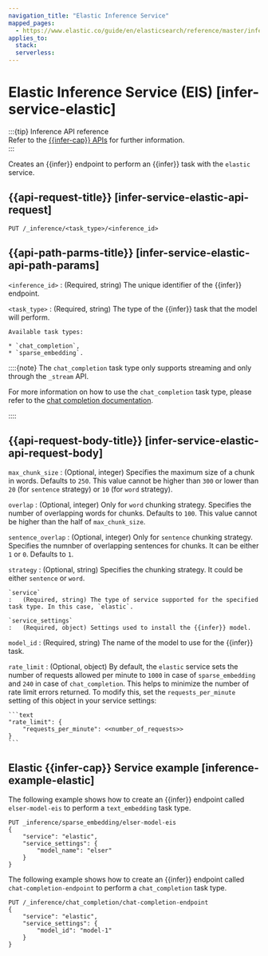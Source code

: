 ```yaml
---
navigation_title: "Elastic Inference Service"
mapped_pages:
  - https://www.elastic.co/guide/en/elasticsearch/reference/master/infer-service-elastic.html
applies_to:
  stack:
  serverless:
---
```


# Elastic Inference Service (EIS) [infer-service-elastic]

:::{tip} Inference API reference  
Refer to the [{{infer-cap}} APIs](https://www.elastic.co/docs/api/doc/elasticsearch/group/endpoint-inference) for further information.  
:::

Creates an {{infer}} endpoint to perform an {{infer}} task with the `elastic` service.

## {{api-request-title}} [infer-service-elastic-api-request] 

`PUT /_inference/<task_type>/<inference_id>`

## {{api-path-parms-title}} [infer-service-elastic-api-path-params] 

`<inference_id>`
:   (Required, string) The unique identifier of the {{infer}} endpoint.

`<task_type>`
:   (Required, string) The type of the {{infer}} task that the model will perform.

    Available task types:

    * `chat_completion`,
    * `sparse_embedding`.

::::{note} 
The `chat_completion` task type only supports streaming and only through the `_stream` API.

For more information on how to use the `chat_completion` task type, please refer to the [chat completion documentation](chat-completion-inference-api.md).

::::

## {{api-request-body-title}} [infer-service-elastic-api-request-body] 

`max_chunk_size`
:   (Optional, integer) Specifies the maximum size of a chunk in words. Defaults to `250`. This value cannot be higher than `300` or lower than `20` (for `sentence` strategy) or `10` (for `word` strategy).

`overlap`
:   (Optional, integer) Only for `word` chunking strategy. Specifies the number of overlapping words for chunks. Defaults to `100`. This value cannot be higher than the half of `max_chunk_size`.

`sentence_overlap`
:   (Optional, integer) Only for `sentence` chunking strategy. Specifies the numnber of overlapping sentences for chunks. It can be either `1` or `0`. Defaults to `1`.

`strategy`
:   (Optional, string) Specifies the chunking strategy. It could be either `sentence` or `word`.

    `service`
    :   (Required, string) The type of service supported for the specified task type. In this case, `elastic`.

    `service_settings`
    :   (Required, object) Settings used to install the {{infer}} model.

`model_id`
:   (Required, string) The name of the model to use for the {{infer}} task.

`rate_limit`
:   (Optional, object) By default, the `elastic` service sets the number of requests allowed per minute to `1000` in case of `sparse_embedding` and `240` in case of `chat_completion`. This helps to minimize the number of rate limit errors returned. To modify this, set the `requests_per_minute` setting of this object in your service settings:

    ```text
    "rate_limit": {
        "requests_per_minute": <<number_of_requests>>
    }
    ```

## Elastic {{infer-cap}} Service example [inference-example-elastic]

The following example shows how to create an {{infer}} endpoint called `elser-model-eis` to perform a `text_embedding` task type.

```console
PUT _inference/sparse_embedding/elser-model-eis
{
    "service": "elastic",
    "service_settings": {
        "model_name": "elser"
    }
}
```

The following example shows how to create an {{infer}} endpoint called `chat-completion-endpoint` to perform a `chat_completion` task type.

```console
PUT /_inference/chat_completion/chat-completion-endpoint
{
    "service": "elastic",
    "service_settings": {
        "model_id": "model-1"
    }
}
```
